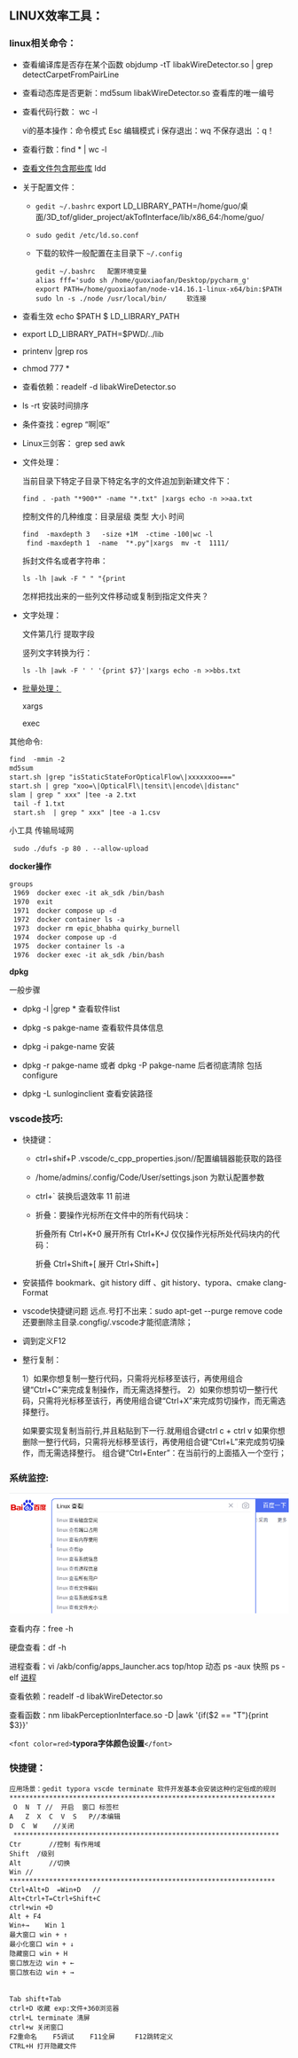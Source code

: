## LINUX效率工具：

### **linux相关命令：**

- 查看编译库是否存在某个函数 objdump  -tT libakWireDetector.so | grep detectCarpetFromPairLine
- 查看动态库是否更新：md5sum libakWireDetector.so   查看库的唯一编号
- 查看代码行数： wc -l

  vi的基本操作：命令模式 Esc 编辑模式 i 保存退出：wq 不保存退出 ：q！
- 查看行数：find * | wc -l
- [查看文件包含那些库](https://blog.csdn.net/mayue_web/article/details/104019036) ldd
- 关于配置文件：

  - `gedit ~/.bashrc`    export LD_LIBRARY_PATH=/home/guo/桌面/3D_tof/glider_project/akTofInterface/lib/x86_64:/home/guo/
  - `sudo gedit /etc/ld.so.conf`
  - 下载的软件一般配置在主目录下 `~/.config`

    ```shell
    gedit ~/.bashrc   配置环境变量
    alias fff='sudo sh /home/guoxiaofan/Desktop/pycharm_g'
    export PATH=/home/guoxiaofan/node-v14.16.1-linux-x64/bin:$PATH
    sudo ln -s ./node /usr/local/bin/     软连接
    ```
- 查看生效 echo $PATH      $ LD_LIBRARY_PATH
- export LD_LIBRARY_PATH=$PWD/../lib
- printenv |grep ros
- chmod 777 *
- 查看依赖：readelf -d libakWireDetector.so
- ls -rt 安装时间排序
- 条件查找：egrep “啊|呕”
- Linux三剑客： grep sed awk
- 文件处理：

  当前目录下特定子目录下特定名字的文件追加到新建文件下：

  ```shell
  find . -path "*900*" -name "*.txt" |xargs echo -n >>aa.txt
  ```

  控制文件的几种维度：目录层级 类型  大小 时间

  ```shell
  find  -maxdepth 3   -size +1M  -ctime -100|wc -l
   find -maxdepth 1  -name  "*.py"|xargs  mv -t  1111/
  ```

  拆封文件名或者字符串：

  ```shell
  ls -lh |awk -F " " "{print 
  ```

  怎样把找出来的一些列文件移动或复制到指定文件夹？
- 文字处理：

  文件第几行 提取字段

  竖列文字转换为行：

  ```shell
  ls -lh |awk -F ' ' '{print $7}'|xargs echo -n >>bbs.txt
  ```
- [批量处理：](https://www.cnblogs.com/xusx/p/6041089.html)

  xargs

  exec

其他命令:

```shell
find  -mmin -2
md5sum
start.sh |grep "isStaticStateForOpticalFlow\|xxxxxxoo==="
start.sh | grep "xoo=\|OpticalFl\|tensit\|encode\|distanc"
slam | grep " xxx" |tee -a 2.txt
 tail -f 1.txt
 start.sh  | grep " xxx" |tee -a 1.csv

```

小工具 传输局域网

` sudo ./dufs -p 80 . --allow-upload`

**docker操作**

```
groups 
 1969  docker exec -it ak_sdk /bin/bash
 1970  exit
 1971  docker compose up -d 
 1972  docker container ls -a
 1973  docker rm epic_bhabha quirky_burnell 
 1974  docker compose up -d 
 1975  docker container ls -a
 1976  docker exec -it ak_sdk /bin/bash
```

**dpkg**

一般步骤

- dpkg -l |grep *    查看软件list

- dpkg -s pakge-name 查看软件具体信息
- dpkg -i pakge-name 安装
- dpkg -r pakge-name    或者 dpkg -P pakge-name  后者彻底清除 包括configure
- dpkg -L sunloginclient   查看安装路径





### vscode技巧:

- 快捷键：

  - ctrl+shif+P .vscode/c_cpp_properties.json//配置编辑器能获取的路径
  - /home/admins/.config/Code/User/settings.json 为默认配置参数
  - ctrl+` 装换后退效率  11 前进
  - 折叠：要操作光标所在文件中的所有代码块：

    折叠所有 Ctrl+K+0
    展开所有 Ctrl+K+J
    仅仅操作光标所处代码块内的代码：[](//对该像素是否为黄色进行判断)

    折叠 Ctrl+Shift+[
    展开 Ctrl+Shift+]
- 安装插件 bookmark、git history diff 、git history、typora、cmake  clang-Format
- vscode快捷键问题 远点.号打不出来：sudo apt-get --purge remove code   还要删除主目录.congfig/.vscode才能彻底清除；
- 调到定义F12
- 整行复制：

  1）如果你想复制一整行代码，只需将光标移至该行，再使用组合键“Ctrl+C”来完成复制操作，而无需选择整行。
  2）如果你想剪切一整行代码，只需将光标移至该行，再使用组合键“Ctrl+X”来完成剪切操作，而无需选择整行。

  如果要实现复制当前行,并且粘贴到下一行.就用组合键ctrl c + ctrl v
  如果你想删除一整行代码，只需将光标移至该行，再使用组合键“Ctrl+L”来完成剪切操作，而无需选择整行。
  组合键“Ctrl+Enter”：在当前行的上面插入一个空行；

### **系统监控**:

![image-20220104113624574](linux.assets/image-20220104113624574.png)

查看内存：free -h

硬盘查看：df -h

进程查看：vi /akb/config/apps_launcher.acs   top/htop 动态  ps -aux 快照 	  ps -elf   [进程](https://www.jianshu.com/p/002efd45ea46)

查看依赖：readelf -d libakWireDetector.so

查看函数：nm  libakPerceptionInterface.so  -D |awk '{if($2 == "T"){print $3}}'

`<font color=red>`**typora字体颜色设置**`</font>`

### **快捷键：**

```shell
应用场景：gedit typora vscde terminate 软件开发基本会安装这种约定俗成的规则
*******************************************************************
 O	N  T //  开启  窗口 标签栏
A	Z  X  C  V  S   P//本编辑                      
D  C  W    //关闭                                   
 *******************************************************************
Ctr       //控制 有作用域
Shift  /级别
Alt       //切换
Win //
*******************************************************************
Ctrl+Alt+D  =Win+D   //
Alt+Ctrl+T=Ctrl+Shift+C
ctrl+win +D
Alt + F4    
Win+→    Win 1
最大窗口 win + ↑
最小化窗口 win + ↓
隐藏窗口 win + H
窗口放左边 win + ←
窗口放右边 win + →


Tab shift+Tab
ctrl+D 收藏 exp:文件+360浏览器
ctrl+L terminate 清屏
ctrl+w 关闭窗口
F2重命名    F5调试    F11全屏     F12跳转定义 
CTRL+H 打开隐藏文件

```
